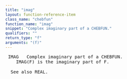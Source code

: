 ```yaml
---
title: "imag"
layout: function-reference-item
class_name: "chebfun"
function_name: "imag"
snippet: "Complex imaginary part of a CHEBFUN."
qualifiers: ""
return_type: "f"
arguments: "(f)"
---
```


<pre class="help-text"> IMAG   Complex imaginary part of a CHEBFUN.
    IMAG(F) is the imaginary part of F.
 
  See also REAL.
</pre>